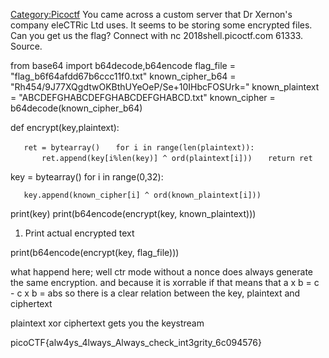 [Category:Picoctf](/Category:Picoctf "wikilink") You came across a
custom server that Dr Xernon's company eleCTRic Ltd uses. It seems to be
storing some encrypted files. Can you get us the flag? Connect with nc
2018shell.picoctf.com 61333. Source.

from base64 import b64decode,b64encode flag_file =
"flag_b6f64afdd67b6ccc11f0.txt" known_cipher_b64 =
"Rh454/9J77XQgdtwOKBthUYeOeP/Se+10IHbcFOSUrk=" known_plaintext =
"ABCDEFGHABCDEFGHABCDEFGHABCD.txt" known_cipher =
b64decode(known_cipher_b64)

def encrypt(key,plaintext):

`   ret = bytearray()`
`   for i in range(len(plaintext)):`
`       ret.append(key[i%len(key)] ^ ord(plaintext[i]))`
`   return ret`

key = bytearray() for i in range(0,32):

`   key.append(known_cipher[i] ^ ord(known_plaintext[i]))`

print(key) print(b64encode(encrypt(key, known_plaintext)))

1.  Print actual encrypted text

print(b64encode(encrypt(key, flag_file)))

what happend here; well ctr mode without a nonce does always generate
the same encryption. and because it is xorrable if that means that a x b
= c - c x b = abs so there is a clear relation between the key,
plaintext and ciphertext

plaintext xor ciphertext gets you the keystream

picoCTF{alw4ys_4lways_Always_check_int3grity_6c094576}